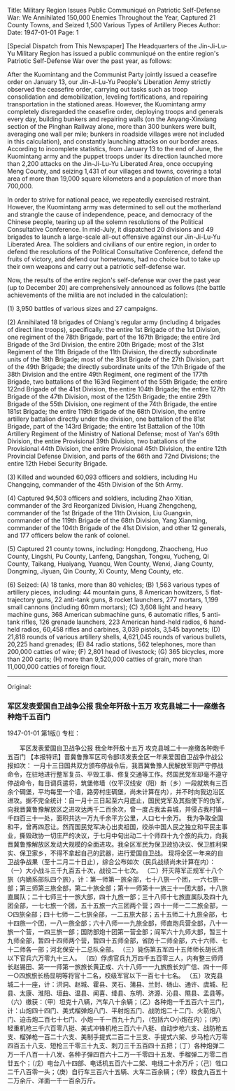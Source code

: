 Title: Military Region Issues Public Communiqué on Patriotic Self-Defense War: We Annihilated 150,000 Enemies Throughout the Year, Captured 21 County Towns, and Seized 1,500 Various Types of Artillery Pieces
Author:
Date: 1947-01-01
Page: 1

[Special Dispatch from This Newspaper] The Headquarters of the Jin-Ji-Lu-Yu Military Region has issued a public communiqué on the entire region's Patriotic Self-Defense War over the past year, as follows:

After the Kuomintang and the Communist Party jointly issued a ceasefire order on January 13, our Jin-Ji-Lu-Yu People's Liberation Army strictly observed the ceasefire order, carrying out tasks such as troop consolidation and demobilization, leveling fortifications, and repairing transportation in the stationed areas. However, the Kuomintang army completely disregarded the ceasefire order, deploying troops and generals every day, building bunkers and repairing walls (on the Anyang-Xinxiang section of the Pinghan Railway alone, more than 300 bunkers were built, averaging one wall per mile; bunkers in roadside villages were not included in this calculation), and constantly launching attacks on our border areas. According to incomplete statistics, from January 13 to the end of June, the Kuomintang army and the puppet troops under its direction launched more than 2,200 attacks on the Jin-Ji-Lu-Yu Liberated Area, once occupying Meng County, and seizing 1,431 of our villages and towns, covering a total area of more than 19,000 square kilometers and a population of more than 700,000.

In order to strive for national peace, we repeatedly exercised restraint. However, the Kuomintang army was determined to sell out the motherland and strangle the cause of independence, peace, and democracy of the Chinese people, tearing up all the solemn resolutions of the Political Consultative Conference. In mid-July, it dispatched 20 divisions and 49 brigades to launch a large-scale all-out offensive against our Jin-Ji-Lu-Yu Liberated Area. The soldiers and civilians of our entire region, in order to defend the resolutions of the Political Consultative Conference, defend the fruits of victory, and defend our hometowns, had no choice but to take up their own weapons and carry out a patriotic self-defense war.

Now, the results of the entire region's self-defense war over the past year (up to December 20) are comprehensively announced as follows (the battle achievements of the militia are not included in the calculation):

(1) 3,950 battles of various sizes and 27 campaigns.

(2) Annihilated 18 brigades of Chiang's regular army (including 4 brigades of direct line troops), specifically: the entire 1st Brigade of the 1st Division, one regiment of the 78th Brigade, part of the 167th Brigade; the entire 3rd Brigade of the 3rd Division, the entire 20th Brigade; most of the 31st Regiment of the 11th Brigade of the 11th Division, the directly subordinate units of the 18th Brigade; most of the 31st Brigade of the 27th Division, part of the 49th Brigade; the directly subordinate units of the 17th Brigade of the 38th Division and the entire 49th Regiment, one regiment of the 177th Brigade, two battalions of the 163rd Regiment of the 55th Brigade; the entire 122nd Brigade of the 41st Division, the entire 104th Brigade; the entire 127th Brigade of the 47th Division, most of the 125th Brigade; the entire 29th Brigade of the 55th Division, one regiment of the 74th Brigade, the entire 181st Brigade; the entire 119th Brigade of the 68th Division, the entire artillery battalion directly under the division, one battalion of the 81st Brigade, part of the 143rd Brigade; the entire 1st Battalion of the 10th Artillery Regiment of the Ministry of National Defense; most of Yan's 69th Division, the entire Provisional 39th Division, two battalions of the Provisional 44th Division, the entire Provisional 45th Division, the entire 12th Provincial Defense Division, and parts of the 66th and 72nd Divisions; the entire 12th Hebei Security Brigade.

(3) Killed and wounded 60,093 officers and soldiers, including Hu Changqing, commander of the 45th Division of the 5th Army.

(4) Captured 94,503 officers and soldiers, including Zhao Xitian, commander of the 3rd Reorganized Division, Huang Zhengcheng, commander of the 1st Brigade of the 11th Division, Liu Guangxin, commander of the 119th Brigade of the 68th Division, Yang Xianming, commander of the 104th Brigade of the 41st Division, and other 12 generals, and 177 officers below the rank of colonel.

(5) Captured 21 county towns, including: Hongdong, Zhaocheng, Huo County, Lingshi, Pu County, Lanfeng, Dangshan, Tongxu, Yucheng, Qi County, Taikang, Huaiyang, Yuanqu, Wen County, Wenxi, Jiang County, Dongming, Jiyuan, Qin County, Xi County, Meng County, etc.

(6) Seized: (A) 18 tanks, more than 80 vehicles; (B) 1,563 various types of artillery pieces, including: 44 mountain guns, 8 American howitzers, 5 flat-trajectory guns, 22 anti-tank guns, 8 rocket launchers, 277 mortars, 1,199 small cannons (including 60mm mortars); (C) 3,608 light and heavy machine guns, 368 American submachine guns, 6 automatic rifles, 5 anti-tank rifles, 126 grenade launchers, 223 American hand-held radios, 6 hand-held radios, 60,458 rifles and carbines, 3,039 pistols, 3,545 bayonets; (D) 21,818 rounds of various artillery shells, 4,621,045 rounds of various bullets, 20,225 hand grenades; (E) 84 radio stations, 562 telephones, more than 200,000 catties of wire; (F) 2,801 head of livestock; (G) 365 bicycles, more than 200 carts; (H) more than 9,520,000 catties of grain, more than 11,000,000 catties of foreign flour.



<hr /> 

Original: 


### 军区发表爱国自卫战争公报  我全年歼敌十五万  攻克县城二十一座缴各种炮千五百门

1947-01-01
第1版()
专栏：

　　军区发表爱国自卫战争公报
    我全年歼敌十五万
    攻克县城二十一座缴各种炮千五百门
    【本报特讯】晋冀鲁豫军区司令部顷发表全区一年来爱国自卫战争作战公报如次：
    一月十三日国共双方颁布停战令后，我晋冀鲁豫人民解放军则严守停战命令，在驻地进行整军复员、平毁工事、修复交通等工作。然国民党军却毫不遵守停战命令，每日调兵遣将，筑堡修墙（仅平汉线安（阳）新（乡）一段就筑有三百余个碉堡，平均每里一个墙，路旁村庄碉堡，尚未计算在内），并不时向我边沿区进攻。据不完全统计：自一月十三日起至六月底止，国民党军及其指使下的伪军，向我晋冀鲁豫解放区之进攻达两千二百余次，曾一度占我孟县城，并侵占我村镇一千四百三十一处，面积共达一万九千余平方公里，人口七十余万。
    我为争取全国和平，曾再四忍让。然而国民党军决心出卖祖国，绞杀中国人民之独立和平民主事业，撕毁政协一切庄严的决议，于七月中旬出动二十个师四十九个旅的兵力，向我晋冀鲁豫解放区发动大规模的全面进攻。我全区军民为保卫政协决议、保卫胜利果实、保卫家乡，不得不拿起自己的武器，进行爱国自卫战。
    现将全区一年来的自卫战争战果（至十二月二十日止），综合公布如次（民兵战绩尚未计算在内）：
    （一）大小战斗三千九百五十次，战役二十七次。
    （二）歼灭蒋军正规军十八个旅（内嫡系部队四个旅），计：第一师第一旅全部，七十八旅一个团，一六七旅一部；第三师第三旅全部，第二十旅全部；第十一师第十一旅三十一团大部，十八旅直属队；二十七师三十一旅大部，四十九旅一部；三十八师十七旅直属队及四十九团全部，一七七旅一个团，五十五旅一六三团两个营；四十一师一二二旅全部，一○四旅全部；四十七师一二七旅全部，一二五旅大部；五十五师二十九旅全部，七十四旅一个团，一八一旅全部；六十八师一一九旅全部，师直炮兵营全部，八十一旅一个营，一四三旅一部；国防部炮十团第一营全部；阎军六十九师大部，暂三十九师全部，暂四十四师两个营，暂四十五师全部，省防十二师全部，六十六师、七十二师各一部；河北保安十二总队全部。
    （三）毙伤第五军四十五师师长胡长清以下官兵六万零九十三人。
    （四）俘虏官兵九万四千五百零三人，内有整三师师长赵锡田、第一一师第一旅旅长黄正成、六十八师一一九旅旅长刘广信、四十一师一○四旅旅长杨显明等将官十二名，校级军官以下一百七十七名。
    （五）攻克县城二十一座，计：洪洞、赵城、霍县、灵石、蒲县、兰封、砀山、通许、虞城、杞县、太康、淮阳、垣曲、温县、闻喜、绛县、东明、济源、沁县、隰县、孟县等。
    （六）缴获：（甲）坦克十八辆，汽车八十余辆；（乙）各种炮一千五百六十三门，计：山炮四十四门、美式榴弹炮八门、平射炮五门、战防炮二十二门、火箭炮八门、迫击炮二百七十七门、小炮一千一百九十九门，（包括六○小炮在内）；（丙）轻重机枪三千六百零八挺、美式冲锋机枪三百六十八挺、自动步枪六支、战防枪五支、榴弹枪一百二十六支、美制手提式二百二十三支、手提式六架、步马枪六万零四百五十八支、短枪三千零三十九支、刺刀三千五百四十五把；（丁）各种炮弹二万一千八百一十八发、各种子弹四百六十二万一千零四十五发、手榴弹二万零二百廿五个；（戊）电台八十四部、电话机五百六十二架、电线二十余万斤；（己）牲口二千八百零一头；（庚）自行车三百六十五辆、大车二百余辆；（辛）粮食九百五十二万余斤、洋面一千一百余万斤。
